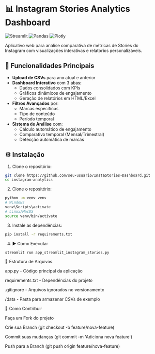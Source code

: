 # 📊 Instagram Stories Analytics Dashboard

![Streamlit](https://img.shields.io/badge/Streamlit-FF4B4B?style=for-the-badge&logo=Streamlit&logoColor=white)
![Pandas](https://img.shields.io/badge/Pandas-2C2D72?style=for-the-badge&logo=pandas&logoColor=white)
![Plotly](https://img.shields.io/badge/Plotly-239120?style=for-the-badge&logo=plotly&logoColor=white)

Aplicativo web para análise comparativa de métricas de Stories do Instagram com visualizações interativas e relatórios personalizáveis.

## 🚀 Funcionalidades Principais

- **Upload de CSVs** para ano atual e anterior
- **Dashboard Interativo** com 3 abas:
  - Dados consolidados com KPIs
  - Gráficos dinâmicos de engajamento
  - Geração de relatórios em HTML/Excel
- **Filtros Avançados** por:
  - Marcas específicas
  - Tipo de conteúdo
  - Período temporal
- **Sistema de Análise** com:
  - Cálculo automático de engajamento
  - Comparativo temporal (Mensal/Trimestral)
  - Detecção automática de marcas

## ⚙️ Instalação

1. Clone o repositório:
```bash
git clone https://github.com/seu-usuario/InstaStories-Dashboard.git
cd instagram-analytics
```
2. Clone o repositório:
```bash
python -m venv venv
# Windows
venv\Scripts\activate
# Linux/MacOS
source venv/bin/activate
```
3. Instale as dependências:
```bash
pip install -r requirements.txt
```
4. ▶️ Como Executar
```bash
streamlit run app_streamlit_instagram_stories.py
```
📂 Estrutura de Arquivos

app.py - Código principal da aplicação

requirements.txt - Dependências do projeto

.gitignore - Arquivos ignorados no versionamento

/data - Pasta para armazenar CSVs de exemplo

🤝 Como Contribuir

Faça um Fork do projeto

Crie sua Branch (git checkout -b feature/nova-feature)

Commit suas mudanças (git commit -m 'Adiciona nova feature')

Push para a Branch (git push origin feature/nova-feature)
